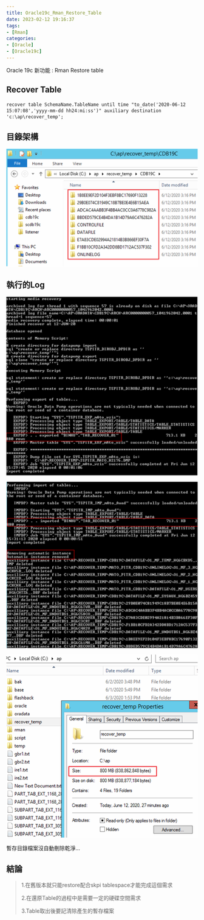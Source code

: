 ```yaml
---
title: Oracle19c_Rman_Restore_Table
date: 2023-02-12 19:16:37
tags:
- [Rman]
categories:
- [Oracle]
- [Oracle19c]
---
```


Oracle 19c 新功能 : Rman Restore table

<!--more-->



## Recover Table

```
recover table SchemaName.TableName until time "to_date('2020-06-12 15:07:08','yyyy-mm-dd hh24:mi:ss')" auxiliary destination 'c:\ap\recover_temp';
```





## 目錄架構

![image-20230212192032400](https://raw.githubusercontent.com/binhu831open/image/master/2023/02/upgit_20230212_1676200832.png)





## 執行的Log

![image-20230212192558673](https://raw.githubusercontent.com/binhu831open/image/master/2023/02/upgit_20230212_1676201158.png)



![image-20230212192647009](https://raw.githubusercontent.com/binhu831open/image/master/2023/02/upgit_20230212_1676201207.png)



![image-20230212192711109](https://raw.githubusercontent.com/binhu831open/image/master/2023/02/upgit_20230212_1676201231.png)

暫存目錄檔案沒自動刪除乾淨...





## 結論

> 1.在舊版本就只能restore配合skpi tablespace才能完成這個需求
>
> 2.在還原Table的過程中是需要一定的硬碟空間需求
>
> 3.Table取出後要記清除產生的暫存檔案
